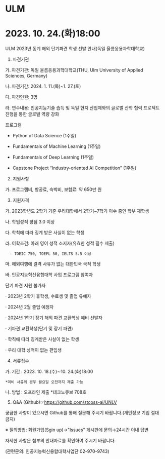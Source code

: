 # ULM
# 2023. 10. 24.(화)18:00
ULM
2023년 동계 해외 단기파견 학생 선발 안내(독일 울름응용과학대학교)

 

 

1. 파견기관

  가. 파견기관: 독일 울름응용과학대학교(THU, Ulm University of Applied Sciences, Germany)

  나. 파견기간: 2024. 1. 11.(목)~1. 27.(토)

  다. 파견인원: 3명

  라. 연수내용: 인공지능기술 습득 및 독일 현지 산업체와의 글로벌 산학 협력 프로젝트 진행을 통한 글로벌 역량 강화

 

프로그램

- Python of Data Science (1주일)

- Fundamentals of Machine Learning (1주일)

- Fundamentals of Deep Learning (1주일)

- Capstone Project “Industry-oriented AI Competition” (1주일)

 

 

2. 지원사항

  가. 프로그램비, 항공료, 숙박비, 보험료: 약 650만 원

 

 

3. 지원자격

  가. 2023학년도 2학기 기준 우리대학에서 2학기~7학기 이수 중인 학부 재학생

  나. 학업성적 평점 3.0 이상

  다. 학칙에 따라 징계 받은 사실이 없는 학생

  라. 어학조건: 아래 영어 성적 소지자(유효한 성적 필수 제출)

      - TOEIC 750, TOEFL 50, IELTS 5.5 이상

  마. 해외여행에 결격 사유가 없는 대한민국 국적 학생

  바. 인공지능혁신융합대학 사업 프로그램 참여자

 

단기 파견 지원 불가자

· 2023년 2학기 휴학생, 수료생 및 졸업 유예자

· 2024년 2월 졸업 예정자

· 2024년 1학기 장기 해외 파견 교환학생 예비 선발자

· 기파견 교환학생(단기 및 장기 파견)

· 학칙에 따라 징계받은 사실이 없는 학생

· 우리 대학 성적이 없는 편입생

 

 

4. 서류접수

 가. 기간 : 2023. 10. 18.(수)∼10. 24.(화)18:00

    *미비 서류의 경우 월요일 오전까지 제출 가능

 나. 방법 : 오프라인 제출 *테크노큐브 708호

 

 

5. Q&A (Github)☞https://github.com/stcoss-ai/UNLV

  궁금한 사항이 있으시면 Github를 통해 질문해 주시기 바랍니다.(개인정보 기입 절대 금지)

  ※ 질의방법: 회원가입(Sgin up)→"Issues" 게시판에 문의→24시간 이내 답변

 

 

  자세한 사항은 첨부의 안내자료를 확인하여 주시기 바랍니다.

  (관련문의: 인공지능혁신융합대학사업단 02-970-9743)
